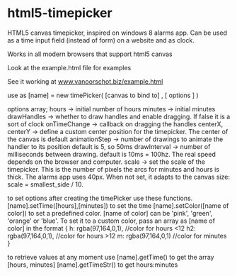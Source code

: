 html5-timepicker
================

HTML5 canvas timepicker, inspired on windows 8 alarms app.
Can be used as a time input field (instead of form) on a website and as clock.

Works in all modern browsers that support html5 canvas

Look at the example.html file for examples

See it working at www.vanoorschot.biz/example.html


use as [name] = new timePicker( [canvas to bind to] , [ options ] )

options array;
hours		 	 -> initial number of hours
minutes		 	 -> initial minutes
drawHandles  	 -> whether to draw handles and enable dragging. If false it is a sort of clock
onTimeChange 	 -> callback on dragging the handles
centerX, centerY -> define a custom center position for the timepicker. The center of the canvas is default
animationStep    -> number of drawings to animate the handler to its position default is 5, so 50ms
drawInterval     -> number of milliseconds between drawing. default is 10ms = 100hz. The real speed depends on the browser and computer.
scale			 -> set the scale of the timepicker. This is the number of pixels the arcs for minutes and hours is thick. The alarms app uses 40px.  When not set, it adapts to the canvas size: scale = smallest_side / 10.

to set options after creating the timePicker use these functions.
[name].setTime([hours],[minutes]) to set the time
[name].setColor([name of color])  to set a predefined color. [name of color] can be 'pink', 'green', 'orange' or 'blue'. To set it to a custom color, pass an array as [name of color] in the format 
	{
		h: rgba(97,164,0,1), //color for hours <12
		h2: rgba(97,164,0,1), //color for hours >12
		m: rgba(97,164,0,1)   //color for minutes
	}
	
	
to retrieve values at any moment use
[name].getTime() to get the array [hours, minutes]
[name].getTimeStr() to get hours:minutes
